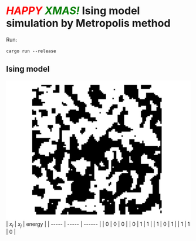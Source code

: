 # <span style="color:red">*HAPPY* </span> <span style="color:green">*XMAS!*</span> Ising model simulation by Metropolis method

Run:  
```
cargo run --release
```

## Ising model
![Ising model](ising.png)  
| $x_i$ | $x_j$ | energy |
| ----- | ----- | ------ |
| 0 | 0 | 0 |
| 0 | 1 | 1 |
| 1 | 0 | 1 |
| 1 | 1 | 0 |

